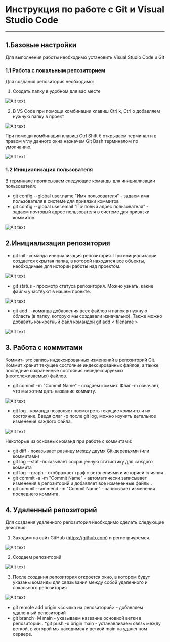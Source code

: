 # Инструкция по работе с Git и Visual Studio Code
---
## 1.Базовые настройки
Для выполнения работы необходимо установить Visual Studio Code и Git
### 1.1 Работа с локальным репозиторием
Для создания репозитория необходимо:
1) Создать папку в удобном для вас месте

![Alt text](image.png)

2) В VS Code при помощи комбинации клавиш Ctrl k, Ctrl o добавляем нужную папку в проект

![Alt text](image-1.png)

При помощи комбинации клавиш Ctrl Shift ё открываем терминал и в правом углу данного окна назначем Git Bash терминалом по умолчанию.

![Alt text](image-2.png)

### 1.2 Инициализация пользователя
В терминале прописываем следующие команды для инициализации пользователя:
* git config --global user.[]()name "Имя пользователя" - задаем имя пользователя в системе для привязки коммитов
* git config --global user.email "Почтовый адрес пользователя" - задаем почтовый адрес пользователя в системе для привязки коммитов

![Alt text](image-3.png)

## 2.Инициализация репозитория
* git init -команда инициализация репозитория. При инициализации создается скрытая папка, в которой находятся все объекты, необходимые для истории работы над проектом.

![Alt text](image-4.png)

* git status - просмотр статуса репозитория. Можно узнать, какие файлы участвуют в нашем проекте.

![Alt text](image-5.png)

* git add . -команда добавления всех файлов и папок в нужную область (в папку, которую мы создавали изначально).
Также можно добавить конкретный файл командой git add < filename >

![Alt text](image-6.png)

## 3. Работа с коммитами
Коммит- это запись индексированных изменений в репозиторий Git. Коммит хранит текущее состояние индексированных файлов, а также последние сохраненные состояния неиндексируемых (неотслеживаемых) файлов.
* git commit -m "Commit Name" - создаем коммит. Флаг -m означает, что мы хотим дать название коммиту. 

![Alt text](image-7.png)

* git log - команда позволяет посмотреть текущие коммиты и их состояние. Введя флаг -p после git log, можно изучить детальное изменение каждого файла.

![Alt text](image-8.png)

Некоторые из основных команд при работе с коммитами:
* git diff - показывает разницу между двумя Git-деревьями (или коммитами) 
* git log --stat -показывает сокращенную статистику для каждого коммита
* git log --graph - отображает граф с ветвлениями и историей слияния
* git commit -a -m "Commit Name" - автоматически записывает изменения в репозиторий и добавляет все измененные файлы .
* git commit --ammend -m "Commit Name" - записывает изменения последнего коммита.
## 4. Удаленный репозиторий
Для создания удаленного репозитория необходимо сделать следующие действия:
1) Заходим на сайт GitHub (https://github.com) и регистриуремся.

![Alt text](image-10.png)

2) Создаем репозиторий

![Alt text](image-9.png)

3) После создания репозитория откроется окно, в котором будут указаны команды для связывания между собой удаленного и локального репозитория

![Alt text](image-11.png)

* git remote add origin <ссылка на репозиторий> - добавляем удаленный репозиторий 
* git branch -M main - указываем название основной ветки в репозитории .
*git push -u origin main - устанавливаем связь между веткой, в которой мы находимся и веткой main на удаленном сервере.